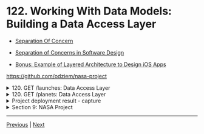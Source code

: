 # 122. Working With Data Models: Building a Data Access Layer

-   [Separation Of Concern](https://en.wikipedia.org/wiki/Separation_of_concerns)

-   [Separation of Concerns in Software Design](https://nalexn.github.io/separation-of-concerns/)

-   [Bonus: Example of Layered Architecture to Design iOS Apps](https://www.vadimbulavin.com/layered-architecture-ios/)

https://github.com/odziem/nasa-project

<details>
  <summary> 120. GET /launches: Data Access Layer </summary>

-   `server/src/models/launches.model.js` 
```
const launches = new Map();

const launch = {
    flightNumber: 100,
    mission: 'Kepler Exploration X',
    rocket: 'Explorer IS1',
    launchDate: new Date('December 27, 2030'),
    destination: 'Kepler-442 b',
    customer: ['ZTM', 'NASA'],
    upcoming: true,
    success: true
};

launches.set(launch.flightNumber, launch);

function getAllLaunches () {
    return Array.from(launches.values());
}

module.exports = {
    getAllLaunches,
}

```

-   `server/src/routes/launches/launches.controller.js`
```
const { getAllLaunches } = require('../../models/launches.model');

function httpGetAllLaunches(req, res) {
    return res.status(200).json(getAllLaunches());
}

module.exports = {
    httpGetAllLaunches,
}
```

-   `server/src/routes/launches/launches.router.js`
```
const express = require('express');
const {
    httpGetAllLaunches,
} = require('./launches.controller');

const launchesRouter = express.Router();

launchesRouter.get('/launches', httpGetAllLaunches);

module.exports = launchesRouter;
```
</details>

<details>
  <summary> 120. GET /planets: Data Access Layer </summary>

-   `server/src/models/planets.model.js` 
```
const  { parse } = require('csv-parse');
const fs = require('fs');
const path = require('path');

const habitablePlanets = [];

function isHabitablePlanet(planet) {
    return planet['koi_disposition'] === 'CONFIRMED'
        && planet['koi_insol'] > 0.36 && planet['koi_insol'] < 1.11
        && planet['koi_prad'] < 1.6;
  }

  
function loadPlanetsData(){
    return new Promise((resolve, reject) => {
        fs.createReadStream(path.join(__dirname, '..', '..', 'data', 'kepler_data.csv'))
            .pipe(parse({
                comment: '#',
                columns: true
            }))
            .on('data', (data) => {
                if (isHabitablePlanet(data)){
                    habitablePlanets.push(data);
                }
            })
            .on('error', (err) => {
                console.log(err);
                reject(err);
            })
            .on('end', () => {                
                console.log(`${habitablePlanets.length} habitable planets found!`);
                resolve();
            });
    });
}

function getAllPlanets () {
    return habitablePlanets;
};

module.exports = {
    loadPlanetsData,
    getAllPlanets,
};
```

-   `server/src/routes/planets/planets.controller.js`
```
const { getAllPlanets } = require('../../models/planets.model')

function httpGetAllPlanets(req, res) {
    // res.status(200).json(planets); 
    return res.status(200).json(getAllPlanets);
};

module.exports = {
    httpGetAllPlanets,
}
```

-   `server/src/routes/planets/planets.router.js`
```
const express = require('express');

const {
    httpGetAllPlanets,
} = require('./planets.controller');

const planetsRouter = express.Router();

planetsRouter.get('/planets', httpGetAllPlanets);

module.exports = planetsRouter;
```
</details>


<details>
  <summary> Project deployment result - capture </summary>

- under project root run `npm run deploy` 

- goto `http://localhost:8000/hsitory` 

<p align="center" >
    <img src="../imags/120_GET_launches_5.png" width="100%" > 
</p> 

---

- goto postman `GET http://localhost:8000/launches`

<p align="center" >
    <img src="../imags/120_GET_launches_2.png" width="100%" > 
</p> 

- goto postman `GET http://localhost:8000/planets`

<p align="center" >
    <img src="../imags/120_GET_launches_3.png" width="100%" > 
</p> 

</details>

<details>
  <summary> Section 9: NASA Project </summary>

  - [Codebase: nasa-project](../src/9_nasa-project)

</details>



---

[Previous](./121_Serving-Applications-With-Client-Side-Routing.md) | [Next]()